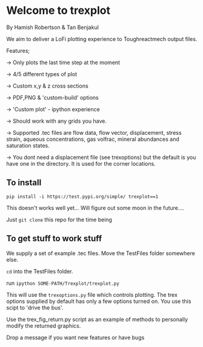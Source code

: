 # Welcome to trexplot

By Hamish Robertson & Tan Benjakul

We aim to deliver a LoFi plotting experience to Toughreactmech output files.

Features;

-> Only plots the last time step at the moment

-> 4/5 different types of plot

-> Custom x,y & z cross sections

-> PDF,PNG & 'custom-build' options

-> 'Custom plot' - ipython experience

-> Should work with any grids you have.

-> Supported .tec files are flow data, flow vector, displacement, stress strain, aqueous concentrations, gas volfrac, mineral abundances and saturation states.

-> You dont need a displacement file (see trexoptions) but the default is you have one in the directory. It is used for the corner locations.

## To install

`pip install -i https://test.pypi.org/simple/ trexplot==1`

This doesn't works well yet... Will figure out some moon in the future....

Just `git clone` this repo for the time being

## To get stuff to work stuff

We supply a set of example .tec files. Move the TestFiles folder somewhere else.

`cd` into the TestFiles folder.

run `ipython SOME-PATH/Trexplot/trexplot.py`

This will use the `trexoptions.py` file which controls plotting. The trex options supplied by default has only a few options turned on. You use this scipt to 'drive the bus'.

Use the trex_fig_return.py script as an example of methods to personally modify the returned graphics.

Drop a message if you want new features or have bugs

